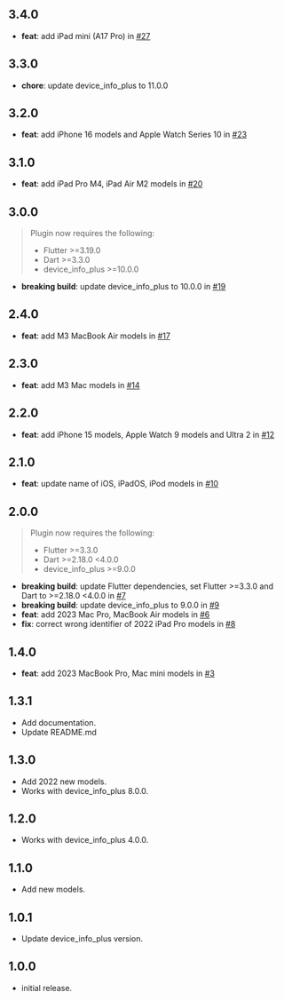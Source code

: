 ## 3.4.0

- **feat**: add iPad mini (A17 Pro) in [#27](https://github.com/kyle-seongwoo-jun/flutter_apple_product_name/pull/27)

## 3.3.0

- **chore**: update device_info_plus to 11.0.0

## 3.2.0

- **feat**: add iPhone 16 models and Apple Watch Series 10 in [#23](https://github.com/kyle-seongwoo-jun/flutter_apple_product_name/pull/23)

## 3.1.0

- **feat**: add iPad Pro M4, iPad Air M2 models in [#20](https://github.com/kyle-seongwoo-jun/flutter_apple_product_name/pull/20)

## 3.0.0

> Plugin now requires the following:
>
> - Flutter >=3.19.0
> - Dart >=3.3.0
> - device_info_plus >=10.0.0

- **breaking build**: update device_info_plus to 10.0.0 in [#19](https://github.com/kyle-seongwoo-jun/flutter_apple_product_name/pull/19)

## 2.4.0

- **feat**: add M3 MacBook Air models in [#17](https://github.com/kyle-seongwoo-jun/flutter_apple_product_name/pull/17)

## 2.3.0

- **feat**: add M3 Mac models in [#14](https://github.com/kyle-seongwoo-jun/flutter_apple_product_name/pull/14)

## 2.2.0

- **feat**: add iPhone 15 models, Apple Watch 9 models and Ultra 2 in [#12](https://github.com/kyle-seongwoo-jun/flutter_apple_product_name/pull/12)

## 2.1.0

- **feat**: update name of iOS, iPadOS, iPod models in [#10](https://github.com/kyle-seongwoo-jun/flutter_apple_product_name/pull/10)

## 2.0.0

> Plugin now requires the following:
>
> - Flutter >=3.3.0
> - Dart >=2.18.0 <4.0.0
> - device_info_plus >=9.0.0

- **breaking build**: update Flutter dependencies, set Flutter >=3.3.0 and Dart to >=2.18.0 <4.0.0 in [#7](https://github.com/kyle-seongwoo-jun/flutter_apple_product_name/pull/7)
- **breaking build**: update device_info_plus to 9.0.0 in [#9](https://github.com/kyle-seongwoo-jun/flutter_apple_product_name/pull/9)
- **feat**: add 2023 Mac Pro, MacBook Air models in [#6](https://github.com/kyle-seongwoo-jun/flutter_apple_product_name/pull/6)
- **fix**: correct wrong identifier of 2022 iPad Pro models in [#8](https://github.com/kyle-seongwoo-jun/flutter_apple_product_name/pull/8)

## 1.4.0

- **feat**: add 2023 MacBook Pro, Mac mini models in [#3](https://github.com/kyle-seongwoo-jun/flutter_apple_product_name/pull/3)

## 1.3.1

- Add documentation.
- Update README.md

## 1.3.0

- Add 2022 new models.
- Works with device_info_plus 8.0.0.

## 1.2.0

- Works with device_info_plus 4.0.0.

## 1.1.0

- Add new models.

## 1.0.1

- Update device_info_plus version.

## 1.0.0

- initial release.
